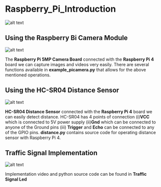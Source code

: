 # Raspberry_Pi_Introduction

![alt text](https://github.com/nogifeet/Raspberry_Pi_Introduction/blob/main/Images/raspberry_pi.PNG "Raspberry Pi 4")

## Using the Raspberry Bi Camera Module

![alt text](https://github.com/nogifeet/Raspberry_Pi_Introduction/blob/main/Images/camera.jpg "Raspberry Pi 5MP Camera Board")

The **Raspberry Pi 5MP Camera Board** connected with the **Raspberry Pi 4** board we can capture images and videos very easily. There are several functions available in **example_picamera.py** that allows for the above mentioned operations.

## Using the HC-SR04 Distance Sensor

![alt text](https://github.com/nogifeet/Raspberry_Pi_Introduction/blob/main/Images/sensor.PNG "HC-SR04 Distance Sensor")

**HC-SR04 Distance Sensor** connected with the **Raspberry Pi 4** board we can easily detect distance. HC-SR04 has 4 points of connection (i)**VCC** which is connected to 5V power supply (ii)**Gnd** which can be connected to anyone of the Ground pins (iii) **Trigger** and **Echo** can be connected to any of the GPIO pins. **distance.py** contains source code for operating distance sensor with Raspberry Pi 4.

## Traffic Signal Implementation 

![alt text](https://github.com/nogifeet/Raspberry_Pi_Introduction/blob/main/Traffic%20Signal%20Led/traffic_signal_led.jpg "Traffic Signal Connection Diagram")

Implementation video and python source code can be found in **Traffic Signal Led**












